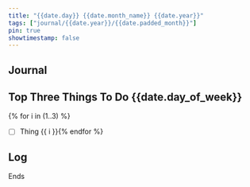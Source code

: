 ```yaml
---
title: "{{date.day}} {{date.month_name}} {{date.year}}"
tags: ["journal/{{date.year}}/{{date.padded_month}}"]
pin: true
showtimestamp: false
---
```

## Journal


## Top Three Things To Do {{date.day_of_week}}

{% for i in (1..3) %}
   - [ ] Thing {{ i }}{% endfor %}

## Log

Ends



